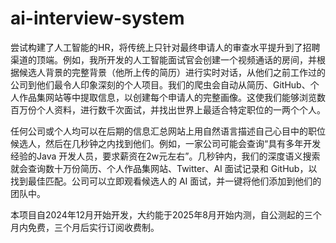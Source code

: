 # ai-interview-system

尝试构建了人工智能的HR，将传统上只针对最终申请人的审查水平提升到了招聘渠道的顶端。例如，我所开发的人工智能面试官会创建一个视频通话的房间，并根据候选人背景的完整背景（他所上传的简历）进行实时对话，从他们之前工作过的公司到他们最令人印象深刻的个人项目。我们的爬虫会自动从简历、GitHub、个人作品集网站等中提取信息，以创建每个申请人的完整画像。这使我们能够浏览数百万份个人资料，进行数千次面试，并找出世界上最适合特定职位的一两个个人。

任何公司或个人均可以在后期的信息汇总网站上用自然语言描述自己心目中的职位候选人，然后在几秒钟之内找到他们。例如，一家公司可能会查询“具有多年开发经验的Java 开发人员，要求薪资在2w元左右”。几秒钟内，我们的深度语义搜索就会查询数十万份简历、个人作品集网站、Twitter、AI 面试记录和 GitHub，以找到最佳匹配。公司可以立即观看候选人的 AI 面试，并一键将他们添加到他们的团队中。

本项目自2024年12月开始开发，大约能于2025年8月开始内测，自公测起的三个月内免费，三个月后实行订阅收费制。
